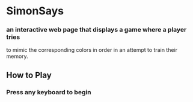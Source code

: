 # SimonSays

### an interactive web page that displays a game where a player tries 
to mimic the corresponding colors in order in an attempt to train their 
memory. 

## How to Play

### Press any keyboard to begin
